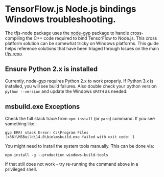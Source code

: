 # TensorFlow.js Node.js bindings Windows troubleshooting.

The tfjs-node package uses the [node-gyp](https://github.com/nodejs/node-gyp) package to handle cross-compiling the C++ code required to bind TensorFlow to Node.js. This cross platform solution can be somewhat tricky on Windows platforms. This guide helps reference solutions that have been triaged through Issues on the main [tfjs repo](https://github.com/tensorflow/tfjs).

## Ensure Python 2.x is installed

Currently, node-gyp requires Python 2.x to work properly. If Python 3.x is installed, you will see build failures. Also double check your python version `python --version` and update the Windows `$PATH` as needed.

## msbuild.exe Exceptions

Check the full stack trace from `npm install` (or `yarn`) command. If you see something like:

```
gyp ERR! stack Error: C:\Program Files (x86)\MSBuild\14.0\bin\msbuild.exe failed with exit code: 1
```

You might need to install the system tools manually. This can be done via:

```
npm install -g --production windows-build-tools
```

If that still does not work - try re-running the command above in a privileged shell.
